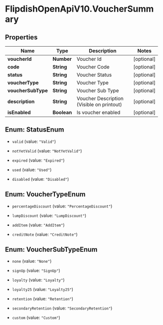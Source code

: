 # FlipdishOpenApiV10.VoucherSummary

## Properties
Name | Type | Description | Notes
------------ | ------------- | ------------- | -------------
**voucherId** | **Number** | Voucher Id | [optional] 
**code** | **String** | Voucher Code | [optional] 
**status** | **String** | Voucher Status | [optional] 
**voucherType** | **String** | Voucher Type | [optional] 
**voucherSubType** | **String** | Voucher Sub Type | [optional] 
**description** | **String** | Voucher Description (Visible on printout) | [optional] 
**isEnabled** | **Boolean** | Is voucher enabled | [optional] 


<a name="StatusEnum"></a>
## Enum: StatusEnum


* `valid` (value: `"Valid"`)

* `notYetValid` (value: `"NotYetValid"`)

* `expired` (value: `"Expired"`)

* `used` (value: `"Used"`)

* `disabled` (value: `"Disabled"`)




<a name="VoucherTypeEnum"></a>
## Enum: VoucherTypeEnum


* `percentageDiscount` (value: `"PercentageDiscount"`)

* `lumpDiscount` (value: `"LumpDiscount"`)

* `addItem` (value: `"AddItem"`)

* `creditNote` (value: `"CreditNote"`)




<a name="VoucherSubTypeEnum"></a>
## Enum: VoucherSubTypeEnum


* `none` (value: `"None"`)

* `signUp` (value: `"SignUp"`)

* `loyalty` (value: `"Loyalty"`)

* `loyalty25` (value: `"Loyalty25"`)

* `retention` (value: `"Retention"`)

* `secondaryRetention` (value: `"SecondaryRetention"`)

* `custom` (value: `"Custom"`)




